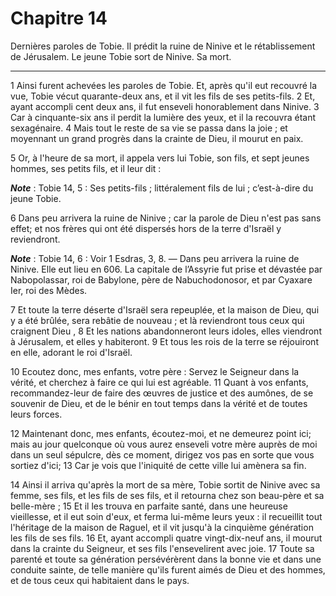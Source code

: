 # Chapitre 14

Dernières paroles de Tobie.
Il prédit la ruine de Ninive et le rétablissement de Jérusalem.
Le jeune Tobie sort de Ninive.
Sa mort.

***

1 Ainsi furent achevées les paroles de Tobie. Et, après qu'il eut recouvré la vue, Tobie vécut quarante-deux ans, et il vit les fils de ses petits-fils. 2 Et, ayant accompli cent deux ans, il fut enseveli honorablement dans Ninive. 3 Car à cinquante-six ans il perdit la lumière des yeux, et il la recouvra étant sexagénaire. 4 Mais tout le reste de sa vie se passa dans la joie ; et moyennant un grand progrès dans la crainte de Dieu, il mourut en paix.


5 Or, à l'heure de sa mort, il appela vers lui Tobie, son fils, et sept jeunes hommes, ses petits fils, et il leur dit :

***Note*** :  Tobie 14, 5 : Ses petits-fils ; littéralement fils de lui ; c’est-à-dire du jeune Tobie.


6 Dans peu arrivera la ruine de Ninive ; car la parole de Dieu n'est pas sans effet; et nos frères qui ont été dispersés hors de la terre d'Israël y reviendront.

***Note*** :  Tobie 14, 6 : Voir 1 Esdras, 3, 8. ― Dans peu arrivera la ruine de Ninive. Elle eut lieu en 606. La capitale de l’Assyrie fut prise et dévastée par Nabopolassar, roi de Babylone, père de Nabuchodonosor, et par Cyaxare Ier, roi des Mèdes.

7 Et toute la terre déserte d'Israël sera repeuplée, et la maison de Dieu, qui y a été brûlée, sera rebâtie de nouveau ; et là reviendront tous ceux qui craignent Dieu , 8 Et les nations abandonneront leurs idoles, elles viendront à Jérusalem, et elles y habiteront. 9 Et tous les rois de la terre se réjouiront en elle, adorant le roi d'Israël.


10 Ecoutez donc, mes enfants, votre père : Servez le Seigneur dans la vérité, et cherchez à faire ce qui lui est agréable. 11 Quant à vos enfants, recommandez-leur de faire des œuvres de justice et des aumônes, de se souvenir de Dieu, et de le bénir en tout temps dans la vérité et de toutes leurs forces.


12 Maintenant donc, mes enfants, écoutez-moi, et ne demeurez point ici; mais au jour quelconque où vous aurez enseveli votre mère auprès de moi dans un seul sépulcre, dès ce moment, dirigez vos pas en sorte que vous sortiez d'ici; 13 Car je vois que l'iniquité de cette ville lui amènera sa fin.


14 Ainsi il arriva qu'après la mort de sa mère, Tobie sortit de Ninive avec sa femme, ses fils, et les fils de ses fils, et il retourna chez son beau-père et sa belle-mère ; 15 Et il les trouva en parfaite santé, dans une heureuse vieillesse, et il eut soin d'eux, et ferma lui-même leurs yeux : il recueillit tout l'héritage de la maison de Raguel, et il vit jusqu'à la cinquième génération les fils de ses fils. 16 Et, ayant accompli quatre vingt-dix-neuf ans, il mourut dans la crainte du Seigneur, et ses fils l'ensevelirent avec joie. 17 Toute sa parenté et toute sa génération persévérèrent dans la bonne vie et dans une conduite sainte, de telle manière qu'ils furent aimés de Dieu et des hommes, et de tous ceux qui habitaient dans le pays.
